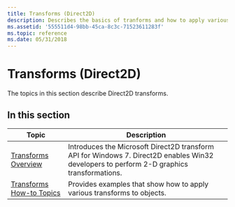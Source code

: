 ```yaml
---
title: Transforms (Direct2D)
description: Describes the basics of tranforms and how to apply various transforms to objects.
ms.assetid: '555511d4-98bb-45ca-8c3c-71523611283f'
ms.topic: reference
ms.date: 05/31/2018
---
```


# Transforms (Direct2D)

The topics in this section describe Direct2D transforms.

## In this section



| Topic                                                               | Description                                                                                                                                          |
|---------------------------------------------------------------------|------------------------------------------------------------------------------------------------------------------------------------------------------|
| [Transforms Overview](direct2d-transforms-overview.md)<br/>  | Introduces the Microsoft Direct2D transform API for Windows 7. Direct2D enables Win32 developers to perform 2-D graphics transformations.<br/> |
| [Transforms How-to Topics](transforms-how-to-topics.md)<br/> | Provides examples that show how to apply various transforms to objects.<br/>                                                                   |



 

 

 





